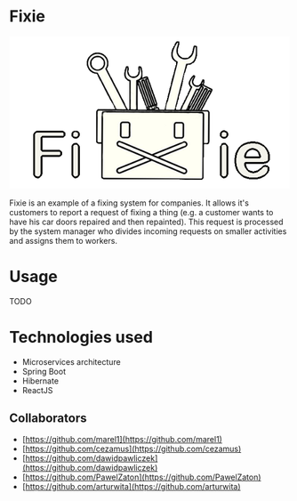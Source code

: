 # Fixie
![Fixie logo](https://github.com/arturwita/fixie/raw/master/images/fixie-logo.png) 

Fixie is an example of a fixing system for companies. It allows it's customers to report a request of fixing a thing (e.g. a customer wants to have his car doors repaired and then repainted). This request is processed by the system manager who divides incoming requests on smaller activities and assigns them to workers.

# Usage

TODO

# Technologies used

 - Microservices architecture
 - Spring Boot
 - Hibernate
 - ReactJS 
 
## Collaborators

 - [https://github.com/marel1](https://github.com/marel1)
 - [https://github.com/cezamus](https://github.com/cezamus)
 - [https://github.com/dawidpawliczek](https://github.com/dawidpawliczek)
 - [https://github.com/PawelZaton](https://github.com/PawelZaton)
 - [https://github.com/arturwita](https://github.com/arturwita)